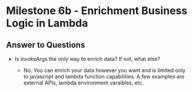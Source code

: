 # Milestone 6b - Enrichment Business Logic in Lambda

## Answer to Questions

* Is invokeArgs the only way to enrich data? If not, what else?

  * No. You can enrich your data however you want and is limited only to javascript and lambda function capabilities. A few examples are external APIs, lambda environment varaibles, etc.